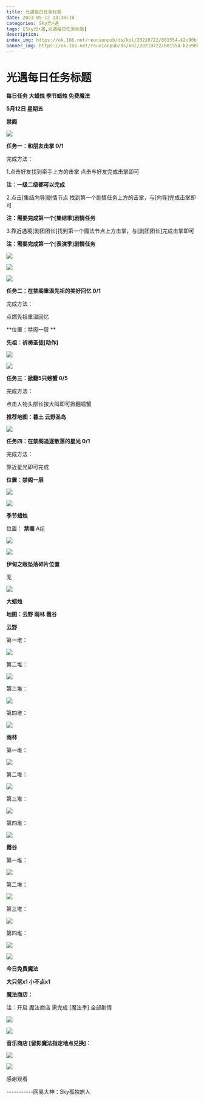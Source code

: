 ```yaml
---
title: 光遇每日任务标题
date: 2023-05-12 13:38:10
categories: Sky光•遇
tags: [Sky光•遇,光遇每日任务标题]
description: 
index_img: https://ok.166.net/reunionpub/ds/kol/20210722/001554-k2u90bj7ay.png?imageView&thumbnail=600x0&type=jpg
banner_img: https://ok.166.net/reunionpub/ds/kol/20210722/001554-k2u90bj7ay.png?imageView&thumbnail=600x0&type=jpg
---
```

# 光遇每日任务标题
**每日任务 大蜡烛 季节蜡烛 免费魔法**

 **5月12日 星期五**

 **禁阁**

![](https://img.166.net/reunionpub/ds/kol/20230512/002304-a4yc671o02.jpg)

 **任务一：和朋友击掌 0/1**

完成方法：

1.点击好友找到牵手上方的击掌 点击与好友完成击掌即可

 **注：一级二级都可以完成**

2.点击[集结向导]剧情节点 找到第一个剧情任务上方的击掌，与[向导]完成击掌即可

 **注：需要完成第一个[集结季]剧情任务**

3.靠近遇境[剧团团长]找到第一个魔法节点上方击掌，与[剧团团长]完成击掌即可

 **注：需要完成第一个[表演季]剧情任务**

![](https://img.166.net/reunionpub/ds/kol/20230512/000947-ormv2hwn7t.jpeg)

![](https://img.166.net/reunionpub/ds/kol/20230512/000954-v67qdo3p8l.jpeg)

![](https://img.166.net/reunionpub/ds/kol/20230512/001001-ihb4ez6s8j.jpeg)

 **任务二：在禁阁重温先祖的美好回忆 0/1**

完成方法：

点燃先祖重温回忆

 **位置：禁阁一层  **

 **先祖：祈祷圣徒[动作]**

![](https://img.166.net/reunionpub/ds/kol/20230512/001048-yqn12tmurc.jpeg)

![](https://img.166.net/reunionpub/ds/kol/20230512/001054-bszaoevki7.jpeg)

 **任务三：掀翻5只螃蟹 0/5**

完成方法：

点击人物头部长按大叫即可掀翻螃蟹

 **推荐地图：暮土 云野圣岛**

![](https://img.166.net/reunionpub/ds/kol/20230512/001115-jbhlawi012.jpg)

 **任务四：在禁阁追逐散落的星光 0/1**

完成方法：

靠近星光即可完成

 **位置：禁阁一层**

![](https://img.166.net/reunionpub/ds/kol/20230512/001131-3s9u5haibt.jpeg)

![](https://img.166.net/reunionpub/ds/kol/20230502/053253-tkp31d0r2j.png)

 **季节蜡烛**

位置： **禁阁**  A组

![](https://img.166.net/reunionpub/ds/kol/20230512/000303-bdemp19kag.png)

![](https://img.166.net/reunionpub/ds/kol/20230501/003537-boqnslm12s.png)

 **伊甸之眼坠落碎片位置**

无

![](https://img.166.net/reunionpub/ds/kol/20230501/003537-boqnslm12s.png)

 **大蜡烛**

 **地图：云野 雨林 霞谷**

 **云野**

第一堆：

![](https://img.166.net/reunionpub/ds/kol/20230512/000511-sjnrodavb6.jpeg)

第二堆：

![](https://img.166.net/reunionpub/ds/kol/20230512/000519-v9uwzt3jlq.jpeg)

第三堆：

![](https://img.166.net/reunionpub/ds/kol/20230512/000526-he1o0pwf3b.jpeg)

第四堆：

![](https://img.166.net/reunionpub/ds/kol/20230512/000533-27zy0l5s61.jpeg)

 **雨林**

第一堆：

![](https://img.166.net/reunionpub/ds/kol/20230512/000634-s2fr6j34lu.jpeg)

第二堆：

![](https://img.166.net/reunionpub/ds/kol/20230512/000642-147l5mcovs.jpeg)

第三堆：

![](https://img.166.net/reunionpub/ds/kol/20230512/000650-hgaqml0wyu.jpeg)

第四堆：

![](https://img.166.net/reunionpub/ds/kol/20230512/000718-wra54hdmks.jpeg)

 **霞谷**

第一堆：

![](https://img.166.net/reunionpub/ds/kol/20230512/000825-as0z4dkc7w.jpeg)

第二堆：

![](https://img.166.net/reunionpub/ds/kol/20230512/000833-3nq0brhmvs.jpeg)

第三堆：

![](https://img.166.net/reunionpub/ds/kol/20230512/000839-c625dmyeot.jpeg)

第四堆：

![](https://img.166.net/reunionpub/ds/kol/20230512/000847-nvfe92hbya.jpeg)

![](https://img.166.net/reunionpub/ds/kol/20221018/100256-wzutnocka0.png)

 **今日免费魔法**

 **大只佬x1 小不点x1**

 **魔法商店：**

注：开启 魔法商店 需完成 [魔法季] 全部剧情

![](https://img.166.net/reunionpub/ds/kol/20221018/100559-oibznvdtus.png)

![](https://img.166.net/reunionpub/ds/kol/20230512/001748-7fsdunj0m3.jpeg)

 **音乐商店 [留影魔法指定地点兑换]：**

![](https://img.166.net/reunionpub/ds/kol/20230508/001449-vya209klqf.jpeg)

![](https://img.166.net/reunionpub/ds/kol/20230502/235738-ls601349yq.png)

感谢观看

\-----------网易大神：Sky孤独旅人

